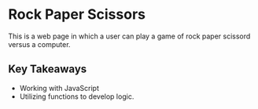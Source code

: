 # Rock Paper Scissors

This is a web page in which a user can play a game of rock paper scissord versus a computer. 

## Key Takeaways 
- Working with JavaScript 
- Utilizing functions to develop logic. 